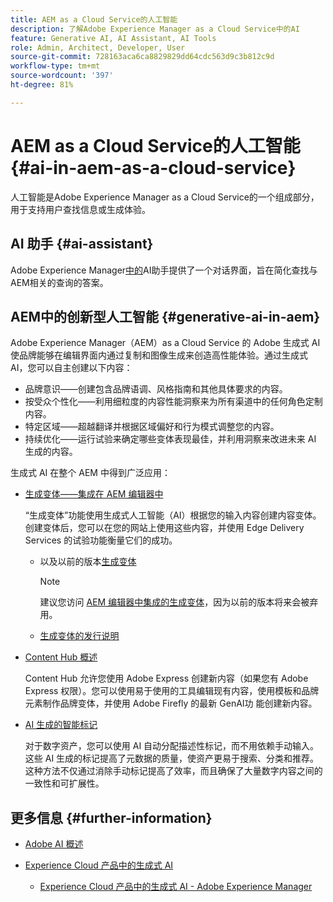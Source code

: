 ```yaml
---
title: AEM as a Cloud Service的人工智能
description: 了解Adobe Experience Manager as a Cloud Service中的AI
feature: Generative AI, AI Assistant, AI Tools
role: Admin, Architect, Developer, User
source-git-commit: 728163aca6ca8829829dd64cdc563d9c3b812c9d
workflow-type: tm+mt
source-wordcount: '397'
ht-degree: 81%

---
```



# AEM as a Cloud Service的人工智能 {#ai-in-aem-as-a-cloud-service}

人工智能是Adobe Experience Manager as a Cloud Service的一个组成部分，用于支持用户查找信息或生成体验。

## AI 助手 {#ai-assistant}

Adobe Experience Manager[中的](/help/implementing/cloud-manager/ai-assistant-in-aem.md)AI助手提供了一个对话界面，旨在简化查找与AEM相关的查询的答案。

## AEM中的创新型人工智能 {#generative-ai-in-aem}

Adobe Experience Manager（AEM）as a Cloud Service 的 Adobe 生成式 AI 使品牌能够在编辑界面内通过复制和图像生成来创造高性能体验。通过生成式 AI，您可以自主创建以下内容：

* 品牌意识——创建包含品牌语调、风格指南和其他具体要求的内容。
* 按受众个性化——利用细粒度的内容性能洞察来为所有渠道中的任何角色定制内容。
* 特定区域——超越翻译并根据区域偏好和行为模式调整您的内容。
* 持续优化——运行试验来确定哪些变体表现最佳，并利用洞察来改进未来 AI 生成的内容。

生成式 AI 在整个 AEM 中得到广泛应用：

* [生成变体——集成在 AEM 编辑器中](/help/generative-ai/generate-variations-integrated-editor.md)

  “生成变体”功能使用生成式人工智能（AI）根据您的输入内容创建内容变体。创建变体后，您可以在您的网站上使用这些内容，并使用 Edge Delivery Services 的试验功能衡量它们的成功。

   * 以及以前的版本[生成变体](/help/generative-ai/generate-variations.md)

     >[!NOTE]
     >
     >建议您访问 [AEM 编辑器中集成的生成变体](/help/generative-ai/generate-variations-integrated-editor.md)，因为以前的版本将来会被弃用。
   * [生成变体的发行说明](/help/generative-ai/release-notes-generate-variations.md)

* [Content Hub 概述](/help/assets/product-overview.md)

  Content Hub 允许您使用 Adobe Express 创建新内容（如果您有 Adobe Express 权限）。您可以使用易于使用的工具编辑现有内容，使用模板和品牌元素制作品牌变体，并使用 Adobe Firefly 的最新 GenAI功 能创建新内容。

* [AI 生成的智能标记](/help/assets/metadata-assets-view.md#ai-smart-tags)

  对于数字资产，您可以使用 AI 自动分配描述性标记，而不用依赖手动输入。这些 AI 生成的标记提高了元数据的质量，使资产更易于搜索、分类和推荐。这种方法不仅通过消除手动标记提高了效率，而且确保了大量数字内容之间的一致性和可扩展性。

<!-- 
  * [AI Assistant in Adobe Experience Manager](/help/implementing/cloud-manager/aem-ai-assistant.md)
-->

## 更多信息 {#further-information}

* [Adobe AI 概述](https://www.adobe.com/cn/ai/overview.html)

* [Experience Cloud 产品中的生成式 AI](https://experienceleague.adobe.com/zh-hans/docs/core-services/interface/features/generative-ai)

   * [Experience Cloud 产品中的生成式 AI - Adobe Experience Manager](https://experienceleague.adobe.com/zh-hans/docs/core-services/interface/features/generative-ai#aem)